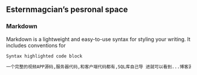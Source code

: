 ## Esternmagcian’s pesronal space


### Markdown

Markdown is a lightweight and easy-to-use syntax for styling your writing. It includes conventions for

```markdown
Syntax highlighted code block

一个完整的视频APP源码,服务器代码,和客户端代码都有,SQL库自己导 进就可以看到...博客源码,不错的博客源码,移动、电脑端自适应,免费可用,开源。 下载 在线视...
